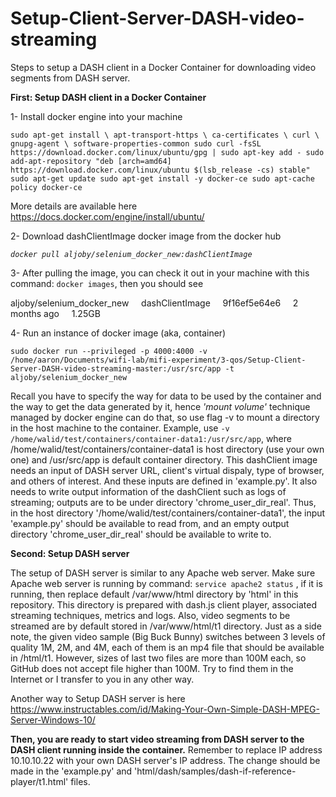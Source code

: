 # Setup-Client-Server-DASH-video-streaming

Steps to setup a DASH client in a Docker Container for downloading video segments from DASH server. 

**First: Setup DASH client in a Docker Container**

1- Install docker engine into your machine

`sudo apt-get install \
    apt-transport-https \
    ca-certificates \
    curl \
    gnupg-agent \
    software-properties-common
sudo curl -fsSL https://download.docker.com/linux/ubuntu/gpg | sudo apt-key add -
sudo add-apt-repository "deb [arch=amd64] https://download.docker.com/linux/ubuntu $(lsb_release -cs) stable"
sudo apt-get update
sudo apt-get install -y docker-ce
sudo apt-cache policy docker-ce`

More details are available here https://docs.docker.com/engine/install/ubuntu/

2- Download dashClientImage docker image from the docker hub

*`docker pull aljoby/selenium_docker_new:dashClientImage`*

3- After pulling the image, you can check it out in your machine with this command: `docker images`, then you should see

aljoby/selenium_docker_new &nbsp; &nbsp; dashClientImage &nbsp; &nbsp; 9f16ef5e64e6 &nbsp; &nbsp; 2 months ago &nbsp; &nbsp; 1.25GB

4- Run an instance of docker image (aka, container)

`sudo docker run --privileged -p 4000:4000 -v /home/aaron/Documents/wifi-lab/mifi-experiment/3-qos/Setup-Client-Server-DASH-video-streaming-master:/usr/src/app -t aljoby/selenium_docker_new`

Recall you have to specify the way for data to be used by the container and the way to get the data generated by it, hence *'mount volume'* technique managed by docker engine can do that, so use flag -v to mount a directory in the host machine to the container. Example, use `-v /home/walid/test/containers/container-data1:/usr/src/app`, where /home/walid/test/containers/container-data1 is host directory (use your own one) and /usr/src/app is default container directory. 
This dashClient image needs an input of DASH server URL, client's virtual dispaly, type of browser, and others of interest. And these inputs are defined in 'example.py'. It also needs to write output information of the dashClient such as logs of streaming; outputs are to be under directory 'chrome_user_dir_real'. 
Thus, in the host directory '/home/walid/test/containers/container-data1', the input 'example.py' should be available to read from, and an empty output directory 'chrome_user_dir_real' should be available to write to.


**Second: Setup DASH server**

The setup of DASH server is similar to any Apache web server. Make sure Apache web server is running by command: `service apache2 status` , if it is running, then replace default /var/www/html directory by 'html' in this repository. This directory is prepared with dash.js client player, associated streaming techniques, metrics and logs. Also, video segments to be streamed are by default stored in /var/www/html/t1 directory. Just as a side note, the given video sample (Big Buck Bunny) switches between 3 levels of quality 1M, 2M, and 4M, each of them is an mp4 file that should be available in /html/t1. However, sizes of last two files are more than 100M each, so GitHub does not accept file higher than 100M. Try to find them in the Internet or I transfer to you in any other way.

Another way to Setup DASH server is here 
https://www.instructables.com/id/Making-Your-Own-Simple-DASH-MPEG-Server-Windows-10/


**Then, you are ready to start video streaming from DASH server to the DASH client running inside the container.** Remember to replace IP address 10.10.10.22 with your own DASH server's IP address. The change should be made in the 'example.py' and 'html/dash/samples/dash-if-reference-player/t1.html' files.



